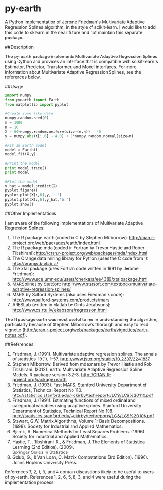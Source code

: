 py-earth
========

A Python implementation of Jerome Friedman's Multivariate Adaptive Regression Splines algorithm, 
in the style of scikit-learn.  I would like to add this code to sklearn in the near future and not maintain 
this separate package.

##Description

The py-earth package implements Multivariate Adaptive Regression Splines using Cython and provides an interface that 
is compatible with scikit-learn's Estimator, Predictor, Transformer, and Model interfaces.  For more information about 
Multivariate Adaptive Regression Splines, see the references below.

##Usage
```python
import numpy
from pyearth import Earth
from matplotlib import pyplot
    
#Create some fake data
numpy.random.seed(0)
m = 1000
n = 10
X = 80*numpy.random.uniform(size=(m,n)) - 40
y = numpy.abs(X[:,6] - 4.0) + 1*numpy.random.normal(size=m)
    
#Fit an Earth model
model = Earth()
model.fit(X,y)
    
#Print the model
print model.trace()
print model
    
#Plot the model
y_hat = model.predict(X)
pyplot.figure()
pyplot.plot(X[:,6],y,'r.')
pyplot.plot(X[:,6],y_hat,'b.')
pyplot.show()
 ```
 
##Other Implementations

I am aware of the following implementations of Multivariate Adaptive Regression Splines:

1. The R package earth (coded in C by Stephen Millborrow): http://cran.r-project.org/web/packages/earth/index.html
2. The R package mda (coded in Fortran by Trevor Hastie and Robert Tibshirani): http://cran.r-project.org/web/packages/mda/index.html
3. The Orange data mining library for Python (uses the C code from 1): http://orange.biolab.si/
4. The xtal package (uses Fortran code written in 1991 by Jerome Friedman): http://www.ece.umn.edu/users/cherkass/ee4389/xtalpackage.html
5. MARSplines by StatSoft: http://www.statsoft.com/textbook/multivariate-adaptive-regression-splines/
6. MARS by Salford Systems (also uses Friedman's code): http://www.salford-systems.com/products/mars
7. ARESLab (written in Matlab by Gints Jekabsons): http://www.cs.rtu.lv/jekabsons/regression.html

The R package earth was most useful to me in understanding the algorithm, particularly because of Stephen Milborrow's 
thorough and easy to read vignette (http://cran.r-project.org/web/packages/earth/vignettes/earth-notes.pdf).
 
##References

1. Friedman, J. (1991). Multivariate adaptive regression splines. The annals of statistics, 
   19(1), 1–67. http://www.jstor.org/stable/10.2307/2241837
2. Stephen Milborrow. Derived from mda:mars by Trevor Hastie and Rob Tibshirani.
   (2012). earth: Multivariate Adaptive Regression Spline Models. R package
   version 3.2-3. http://CRAN.R-project.org/package=earth
3. Friedman, J. (1993). Fast MARS. Stanford University Department of Statistics, Technical Report No 110. 
   http://statistics.stanford.edu/~ckirby/techreports/LCS/LCS%20110.pdf
4. Friedman, J. (1991). Estimating functions of mixed ordinal and categorical variables using adaptive splines.
   Stanford University Department of Statistics, Technical Report No 108. 
   http://statistics.stanford.edu/~ckirby/techreports/LCS/LCS%20108.pdf
5. Stewart, G.W. Matrix Algorithms, Volume 1: Basic Decompositions. (1998). Society for Industrial and Applied 
   Mathematics.
6. Bjorck, A. Numerical Methods for Least Squares Problems. (1996). Society for Industrial and Applied 
   Mathematics.
7. Hastie, T., Tibshirani, R., & Friedman, J. The Elements of Statistical Learning (2nd Edition). (2009).  
   Springer Series in Statistics
8. Golub, G., & Van Loan, C. Matrix Computations (3rd Edition). (1996). Johns Hopkins University Press.
   
References 7, 2, 1, 3, and 4 contain discussions likely to be useful to users of py-earth.  References 1, 2, 6, 5, 
8, 3, and 4 were useful during the implementation process.



   
